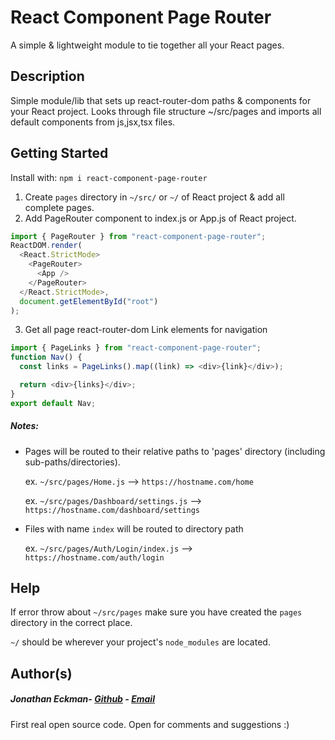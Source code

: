 # React Component Page Router

A simple & lightweight module to tie together all your React pages.

## Description

Simple module/lib that sets up react-router-dom paths & components for your React project.
Looks through file structure ~/src/pages and imports all default components from js,jsx,tsx files.

## Getting Started

Install with: `npm i react-component-page-router`

1. Create `pages` directory in `~/src/` or `~/` of React project & add all complete pages.
2. Add PageRouter component to index.js or App.js of React project.

```javascript
import { PageRouter } from "react-component-page-router";
ReactDOM.render(
  <React.StrictMode>
    <PageRouter>
      <App />
    </PageRouter>
  </React.StrictMode>,
  document.getElementById("root")
);
```

3. Get all page react-router-dom Link elements for navigation

```javascript
import { PageLinks } from "react-component-page-router";
function Nav() {
  const links = PageLinks().map((link) => <div>{link}</div>);

  return <div>{links}</div>;
}
export default Nav;
```

##### Notes:

* Pages will be routed to their relative paths to 'pages' directory (including sub-paths/directories).

  ex. `~/src/pages/Home.js` --> `https://hostname.com/home`

  ex. `~/src/pages/Dashboard/settings.js` --> `https://hostname.com/dashboard/settings`

* Files with name `index` will be routed to directory path

  ex. `~/src/pages/Auth/Login/index.js` --> `https://hostname.com/auth/login`

## Help

If error throw about `~/src/pages` make sure you have created the `pages` directory in the correct place.

`~/` should be wherever your project's `node_modules` are located.

## Author(s)

##### Jonathan Eckman- [Github](https://github.com/jeckman213) - [Email](mailto:jeckman213@gmail.com?subject=Comment:react-component-page-router)

First real open source code. Open for comments and suggestions :)
